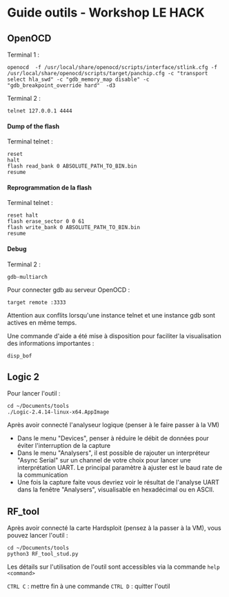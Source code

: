 # Guide outils - Workshop LE HACK

## OpenOCD

Terminal 1 :

```
openocd  -f /usr/local/share/openocd/scripts/interface/stlink.cfg -f /usr/local/share/openocd/scripts/target/panchip.cfg -c "transport select hla_swd" -c "gdb_memory_map disable" -c "gdb_breakpoint_override hard"  -d3
```
   
Terminal 2 : 

```
telnet 127.0.0.1 4444
```
#### Dump of the flash 

Terminal telnet :

```
reset 
halt
flash read_bank 0 ABSOLUTE_PATH_TO_BIN.bin
resume
```


#### Reprogrammation de la flash

Terminal telnet : 

```
reset halt
flash erase_sector 0 0 61
flash write_bank 0 ABSOLUTE_PATH_TO_BIN.bin
resume
```


#### Debug 
Terminal 2 : 

```
gdb-multiarch
```

Pour connecter gdb au serveur OpenOCD : 

```
target remote :3333
```

Attention aux conflits lorsqu'une instance telnet et une instance gdb sont actives en même temps.

Une commande d'aide a été mise à disposition pour faciliter la visualisation des informations importantes : 

```
disp_bof
```


## Logic 2

Pour lancer l'outil : 

```
cd ~/Documents/tools
./Logic-2.4.14-linux-x64.AppImage
```

Après avoir connecté l'analyseur logique (penser à le faire passer à la VM)
* Dans le menu "Devices", penser à réduire le débit de données pour éviter l'interruption de la capture
* Dans le menu "Analysers", il est possible de rajouter un interpréteur "Async Serial" sur un channel de votre choix pour lancer une interprétation UART. Le principal paramètre à ajuster est le baud rate de la communication
* Une fois la capture faite vous devriez voir le résultat de l'analyse UART dans la fenêtre "Analysers", visualisable en hexadécimal ou en ASCII.

## RF_tool

Après avoir connecté la carte Hardsploit (pensez à la passer à la VM), vous pouvez lancer l'outil : 

```
cd ~/Documents/tools
python3 RF_tool_stud.py
```

Les détails sur l'utilisation de l'outil sont accessibles via la commande `help <command>`

`CTRL C` : mettre fin à une commande
`CTRL D` : quitter l'outil 
